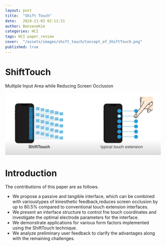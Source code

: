 ```yaml
---
layout: post
title:  "Shift Touch"
date:   2024-11-03 02:11:21
author: BenzeneKim
categories: HCI
tags: HCI paper_review
cover:  "/assets/images/shift_touch/Concept_of_ShiftTouch.png"
published: true
---
```


# ShiftTouch
Multiple Input Area while Reducing Screen Occlusion

![Concept](/assets/images/shift_touch/Concept_of_ShiftTouch.png)

# Introduction
The contributions of this paper are as follows.
- We propose a passive and tangible interface, which can be combined with varioustypes of kinesthetic feedback,reduces screen occlusion by up to 80.5% compared to conventional touch extension interfaces.
- We present an interface structure to control fne touch coordinates and investigate the optimal electrode parameters for
the interface.
- We demonstrate applications for various form factors implemented using the ShiftTouch technique.
- We analyze preliminary user feedback to clarify the advantages along with the remaining challenges.
